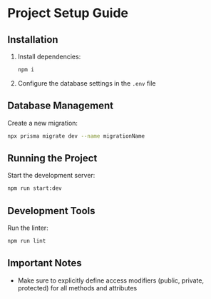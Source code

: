 # Project Setup Guide

## Installation
1. Install dependencies:
   ```bash
   npm i
   ```
2. Configure the database settings in the `.env` file

## Database Management
Create a new migration:
```bash
npx prisma migrate dev --name migrationName
```

## Running the Project
Start the development server:
```bash
npm run start:dev
```

## Development Tools
Run the linter:
```bash
npm run lint
```

## Important Notes
- Make sure to explicitly define access modifiers (public, private, protected) for all methods and attributes